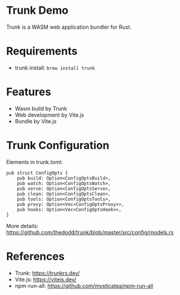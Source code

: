 Trunk Demo
=========================

Trunk is a WASM web application bundler for Rust.

# Requirements

* trunk install:  `brew install trunk`

# Features

* Wasm build by Trunk
* Web development by Vite.js
* Bundle by Vite.js

# Trunk Configuration

Elements in trunk.toml: 

```
pub struct ConfigOpts {
    pub build: Option<ConfigOptsBuild>,
    pub watch: Option<ConfigOptsWatch>,
    pub serve: Option<ConfigOptsServe>,
    pub clean: Option<ConfigOptsClean>,
    pub tools: Option<ConfigOptsTools>,
    pub proxy: Option<Vec<ConfigOptsProxy>>,
    pub hooks: Option<Vec<ConfigOptsHook>>,
}
```

More details: https://github.com/thedodd/trunk/blob/master/src/config/models.rs

# References

* Trunk: https://trunkrs.dev/
* Vite.js: https://vitejs.dev/
* npm-run-all: https://github.com/mysticatea/npm-run-all
